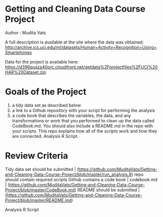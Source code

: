 # Getting and Cleaning Data Course Project
Author : Mudita Vats

 A full description is available at the site where the data was obtained:
http://archive.ics.uci.edu/ml/datasets/Human+Activity+Recognition+Using+Smartphones

Data for the project is available here:
https://d396qusza40orc.cloudfront.net/getdata%2Fprojectfiles%2FUCI%20HAR%20Dataset.zip

# Goals of the Project
 1) a tidy data set as described below
 2) a link to a Github repository with your script for performing the analysis
 3) a code book that describes the variables, the data, and any transformations or work that you performed to clean up the data called CodeBook.md. 
 You should also include a README.md in the repo with your scripts. This repo explains how all of the scripts work and how they are connected.
 Analysis R Script
 
 # Review Criteria
 Tidy data set should be submitted | (https://github.com/MuditaVats/Getting-and-Cleaning-Data-Course-Project/blob/master/run_analysis.R)
 repo should contain  required scripts
 Github contains a code book | codebook.md | (https://github.com/MuditaVats/Getting-and-Cleaning-Data-Course-Project/blob/master/CodeBook.md)
 README should be submitted | (https://github.com/MuditaVats/Getting-and-Cleaning-Data-Course-Project/blob/master/README.md)
 
 Analysis R Script
